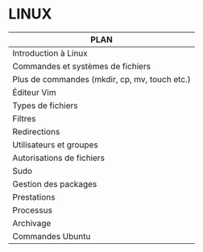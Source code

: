 # **LINUX**

|PLAN|
|-----|
|Introduction à Linux|
| Commandes et systèmes de fichiers|
| Plus de commandes (mkdir, cp, mv, touch etc.)|
| Éditeur Vim |
| Types de fichiers |
| Filtres |
| Redirections |
| Utilisateurs et groupes|
| Autorisations de fichiers|
| Sudo|
| Gestion des packages|
| Prestations |
| Processus |
| Archivage |
|Commandes Ubuntu|
